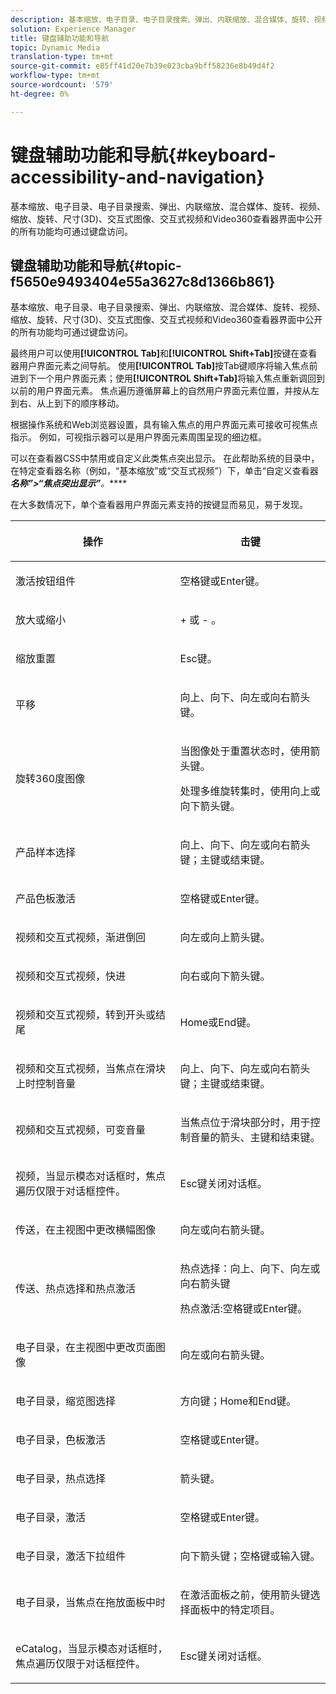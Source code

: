 ```yaml
---
description: 基本缩放、电子目录、电子目录搜索、弹出、内联缩放、混合媒体、旋转、视频、缩放、尺寸(3D)、旋转、交互式图像、交互式视频和Video360查看器界面中公开的所有功能均可通过键盘访问。
solution: Experience Manager
title: 键盘辅助功能和导航
topic: Dynamic Media
translation-type: tm+mt
source-git-commit: e85ff41d20e7b39e023cba9bff58236e8b49d4f2
workflow-type: tm+mt
source-wordcount: '579'
ht-degree: 0%

---
```



# 键盘辅助功能和导航{#keyboard-accessibility-and-navigation}

基本缩放、电子目录、电子目录搜索、弹出、内联缩放、混合媒体、旋转、视频、缩放、旋转、尺寸(3D)、交互式图像、交互式视频和Video360查看器界面中公开的所有功能均可通过键盘访问。

<!-- Updated June 1, 2020 from https://wiki.corp.adobe.com/pages/viewpage.action?spaceKey=scene7qa&title=s7Viewers%2C+S7SDK%2C+S7OnDemand+Release+Notes - Contact is Sasha -->

## 键盘辅助功能和导航{#topic-f5650e9493404e55a3627c8d1366b861}

基本缩放、电子目录、电子目录搜索、弹出、内联缩放、混合媒体、旋转、视频、缩放、旋转、尺寸(3D)、交互式图像、交互式视频和Video360查看器界面中公开的所有功能均可通过键盘访问。

最终用户可以使用&#x200B;**[!UICONTROL Tab]**&#x200B;和&#x200B;**[!UICONTROL Shift+Tab]**&#x200B;按键在查看器用户界面元素之间导航。 使用&#x200B;**[!UICONTROL Tab]**&#x200B;按Tab键顺序将输入焦点前进到下一个用户界面元素；使用&#x200B;**[!UICONTROL Shift+Tab]**&#x200B;将输入焦点重新调回到以前的用户界面元素。 焦点遍历遵循屏幕上的自然用户界面元素位置，并按从左到右、从上到下的顺序移动。

根据操作系统和Web浏览器设置，具有输入焦点的用户界面元素可接收可视焦点指示。 例如，可视指示器可以是用户界面元素周围呈现的细边框。

可以在查看器CSS中禁用或自定义此类焦点突出显示。 在此帮助系统的目录中，在特定查看器名称（例如，“基本缩放”或“交互式视频”）下，单击“自定义查看器&#x200B;***名称”>“焦点突出显示”**。*****

在大多数情况下，单个查看器用户界面元素支持的按键显而易见，易于发现。

<table id="table_8C49100412224324BF1DBF7FDFDCCBF8"> 
 <thead> 
  <tr> 
   <th colname="col1" class="entry"> <p>操作 </p> </th> 
   <th colname="col2" class="entry"> <p>击键 </p> </th> 
  </tr> 
 </thead>
 <tbody> 
  <tr> 
   <td colname="col1"> <p>激活按钮组件 </p> </td> 
   <td colname="col2"> <p>空格键或Enter键。 </p> </td> 
  </tr> 
  <tr> 
   <td colname="col1"> <p>放大或缩小 </p> </td> 
   <td colname="col2"> <p> <span class="uicontrol"> + </span> 或 <span class="uicontrol"> - </span>。 </p> </td> 
  </tr> 
  <tr> 
   <td colname="col1"> <p>缩放重置 </p> </td> 
   <td colname="col2"> <p>Esc键。 </p> </td> 
  </tr> 
  <tr> 
   <td colname="col1"> <p>平移 </p> </td> 
   <td colname="col2"> <p>向上、向下、向左或向右箭头键。 </p> </td> 
  </tr> 
  <tr> 
   <td colname="col1"> <p>旋转360度图像 </p> </td> 
   <td colname="col2"> <p>当图像处于重置状态时，使用箭头键。 </p> <p>处理多维旋转集时，使用向上或向下箭头键。 </p> </td> 
  </tr> 
  <tr> 
   <td colname="col1"> <p>产品样本选择 </p> </td> 
   <td colname="col2"> <p>向上、向下、向左或向右箭头键；主键或结束键。 </p> </td> 
  </tr> 
  <tr> 
   <td colname="col1"> <p>产品色板激活 </p> </td> 
   <td colname="col2"> <p>空格键或Enter键。 </p> </td> 
  </tr> 
  <tr> 
   <td colname="col1"> <p>视频和交互式视频，渐进倒回 </p> </td> 
   <td colname="col2"> <p>向左或向上箭头键。 </p> </td> 
  </tr> 
  <tr> 
   <td colname="col1"> <p>视频和交互式视频，快进 </p> </td> 
   <td colname="col2"> <p>向右或向下箭头键。 </p> </td> 
  </tr> 
  <tr> 
   <td colname="col1"> <p>视频和交互式视频，转到开头或结尾 </p> </td> 
   <td colname="col2"> <p>Home或End键。 </p> </td> 
  </tr> 
  <tr> 
   <td colname="col1"> <p>视频和交互式视频，当焦点在滑块上时控制音量 </p> </td> 
   <td colname="col2"> <p>向上、向下、向左或向右箭头键；主键或结束键。 </p> </td> 
  </tr> 
  <tr> 
   <td colname="col1"> <p>视频和交互式视频，可变音量 </p> </td> 
   <td colname="col2"> <p>当焦点位于滑块部分时，用于控制音量的箭头、主键和结束键。 </p> </td> 
  </tr> 
  <tr> 
   <td colname="col1"> <p>视频，当显示模态对话框时，焦点遍历仅限于对话框控件。 </p> </td> 
   <td colname="col2"> <p>Esc键关闭对话框。 </p> </td> 
  </tr> 
  <tr> 
   <td colname="col1"> <p>传送，在主视图中更改横幅图像 </p> </td> 
   <td colname="col2"> <p>向左或向右箭头键。 </p> </td> 
  </tr> 
  <tr> 
   <td colname="col1"> <p>传送、热点选择和热点激活 </p> </td> 
   <td colname="col2"> <p>热点选择：向上、向下、向左或向右箭头键 </p> <p>热点激活:空格键或Enter键。 </p> </td> 
  </tr> 
  <tr> 
   <td colname="col1"> <p>电子目录，在主视图中更改页面图像 </p> </td> 
   <td colname="col2"> <p> 向左或向右箭头键。 </p> </td> 
  </tr> 
  <tr> 
   <td colname="col1"> <p>电子目录，缩览图选择 </p> </td> 
   <td colname="col2"> <p>方向键；Home和End键。 </p> </td> 
  </tr> 
  <tr> 
   <td colname="col1"> <p>电子目录，色板激活 </p> </td> 
   <td colname="col2"> <p>空格键或Enter键。 </p> </td> 
  </tr> 
  <tr> 
   <td colname="col1"> <p>电子目录，热点选择 </p> </td> 
   <td colname="col2"> <p>箭头键。 </p> </td> 
  </tr> 
  <tr> 
   <td colname="col1"> <p>电子目录，激活 </p> </td> 
   <td colname="col2"> <p>空格键或Enter键。 </p> </td> 
  </tr> 
  <tr> 
   <td colname="col1"> <p>电子目录，激活下拉组件 </p> </td> 
   <td colname="col2"> <p> 向下箭头键；空格键或输入键。 </p> </td> 
  </tr> 
  <tr> 
   <td colname="col1"> <p>电子目录，当焦点在拖放面板中时 </p> </td> 
   <td colname="col2"> <p>在激活面板之前，使用箭头键选择面板中的特定项目。 </p> </td> 
  </tr> 
  <tr> 
   <td colname="col1"> <p>eCatalog，当显示模态对话框时，焦点遍历仅限于对话框控件。 </p> </td> 
   <td colname="col2"> <p>Esc键关闭对话框。 </p> </td> 
  </tr> 
 </tbody> 
</table>

